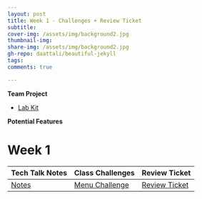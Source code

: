 ```yaml
---
layout: post
title: Week 1 - Challenges + Review Ticket
subtitle:
cover-img: /assets/img/background2.jpg
thumbnail-img:
share-img: /assets/img/background2.jpg
gh-repo: daattali/beautiful-jekyll
tags:
comments: true

---
```

**Team Project**
- [Lab Kit](https://github.com/adhithin/lab-kit)

**Potential Features**
# Week 1

| Tech Talk Notes           | Class Challenges |           Review Ticket                              | 
| -------------------------- |-----------------------------|-----------------------------|  
| [Notes](http://blog.umbrellabox.cf/notes/) | [Menu Challenge](http://blog.umbrellabox.cf/week1/) | [Review Ticket](https://github.com/florayuan18/just-to-suffer/issues/2) |

